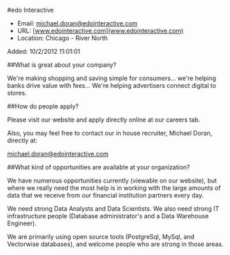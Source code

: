 
#edo Interactive

* Email: [michael.doran@edointeractive.com](mailto:michael.doran@edointeractive.com)
* URL: [www.edointeractive.com](www.edointeractive.com)
* Location: Chicago - River North

Added: 10/2/2012 11:01:01

##What is great about your company?

We're making shopping and saving simple for consumers… we're helping banks drive value with fees...  We're helping advertisers connect digital to stores. 

##How do people apply?

Please visit our website and apply directly online at our careers tab.



Also, you may feel free to contact our in house recruiter, Michael Doran, directly at:



michael.doran@edointeractive.com

##What kind of opportunities are available at your organization?

We have numerous opportunities currently (viewable on our website), but where we really need the most help is in working with the large amounts of data that we receive from our financial institution partners every day.



We need strong Data Analysts and Data Scientists. We also need strong IT infrastructure people (Database administrator's and a Data Warehouse Engineer).



We are primarily using open source tools (PostgreSql, MySql, and Vectorwise databases), and welcome people who are strong in those areas. 

		